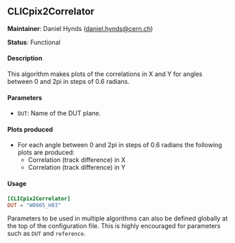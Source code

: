 ## CLICpix2Correlator
**Maintainer**: Daniel Hynds (<daniel.hynds@cern.ch>)

**Status**: Functional

#### Description
This algorithm makes plots of the correlations in X and Y for angles between 0 and 2pi in steps of 0.6 radians.

#### Parameters
* `DUT`: Name of the DUT plane.

#### Plots produced
* For each angle between 0 and 2pi in steps of 0.6 radians the following plots are produced:
    * Correlation (track difference) in X
    * Correlation (track difference) in Y

#### Usage
```toml
[CLICpix2Correlator]
DUT = "W0005_H03"
```
Parameters to be used in multiple algorithms can also be defined globally at the top of the configuration file. This is highly encouraged for parameters such as `DUT` and `reference`.
